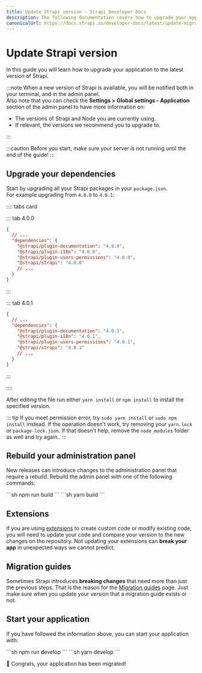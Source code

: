 ```yaml
---
title: Update Strapi version - Strapi Developer Docs
description: The following documentation covers how to upgrade your application to the latest version of Strapi.
canonicalUrl: https://docs.strapi.io/developer-docs/latest/update-migration-guides/update-version.html
---
```


# Update Strapi version

In this guide you will learn how to upgrade your application to the latest version of Strapi.

:::note
When a new version of Strapi is available, you will be notified both in your terminal, and in the admin panel. <br>
Also note that you can check the **Settings > Global settings - Application** section of the admin panel to have more information on:

- The versions of Strapi and Node you are currently using.
- If relevant, the versions we recommend you to upgrade to.

:::

:::caution
Before you start, make sure your server is not running until the end of the guide!
:::

## Upgrade your dependencies

Start by upgrading all your Strapi packages in your `package.json`.<br>
For example upgrading from `4.0.0` to `4.0.1`:

:::: tabs card

::: tab 4.0.0

```json
{
  // ...
  "dependencies": {
    "@strapi/plugin-documentation": "4.0.0",
    "@strapi/plugin-i18n": "4.0.0",
    "@strapi/plugin-users-permissions": "4.0.0",
    "@strapi/strapi": "4.0.0"
    // ...
  }
}
```

:::

::: tab 4.0.1

```json
{
  // ...
  "dependencies": {
    "@strapi/plugin-documentation": "4.0.1",
    "@strapi/plugin-i18n": "4.0.1",
    "@strapi/plugin-users-permissions": "4.0.1",
    "@strapi/strapi": "4.0.1"
    // ...
  }
}
```

:::

::::

After editing the file run either `yarn install` or `npm install` to install the specified version.

::: tip
If you meet permission error, try `sudo yarn install` or `sudo npm install` instead. If the operation doesn't work, try removing your `yarn.lock` or `package-lock.json`. If that doesn't help, remove the `node_modules` folder as well and try again..
:::

## Rebuild your administration panel

New releases can introduce changes to the administration panel that require a rebuild.
Rebuild the admin panel with one of the following commands:

<code-group>

<code-block title="NPM">
```sh
npm run build
```
</code-block>

<code-block title="YARN">
```sh
yarn build
```
</code-block>

</code-group>

## Extensions

If you are using [extensions](/developer-docs/latest/development/plugins-extension.md) to create custom code or modify existing code, you will need to update your code and compare your version to the new changes on the repository. Not updating your extensions can **break your app** in unexpected ways we cannot predict.

## Migration guides

Sometimes Strapi introduces **breaking changes** that need more than just the previous steps.
That is the reason for the [Migration guides](/developer-docs/latest/update-migration-guides/migration-guides.md) page.
Just make sure when you update your version that a migration guide exists or not.

## Start your application

If you have followed the information above, you can start your application with:

<code-group>

<code-block title="NPM">
```sh
npm run develop
```
</code-block>

<code-block title="YARN">
```sh
yarn develop
```
</code-block>

</code-group>

🎉 Congrats, your application has been migrated!
